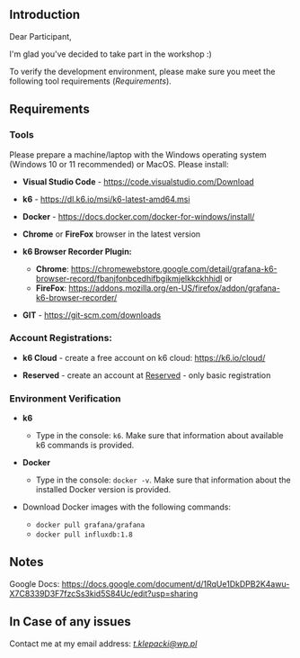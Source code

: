 
## Introduction

Dear Participant,

I'm glad you've decided to take part in the workshop :)

To verify the development environment, please make sure you meet the following tool requirements (_Requirements_).

## Requirements

### Tools

Please prepare a machine/laptop with the Windows operating system (Windows 10 or 11 recommended) or MacOS. Please install:

- **Visual Studio Code** - https://code.visualstudio.com/Download

- **k6** - https://dl.k6.io/msi/k6-latest-amd64.msi

- **Docker** - https://docs.docker.com/docker-for-windows/install/

- **Chrome** or **FireFox** browser in the latest version

- **k6 Browser Recorder Plugin:**
	- **Chrome**: https://chromewebstore.google.com/detail/grafana-k6-browser-record/fbanjfonbcedhifbgikmjelkkckhhidl
	or
	- **FireFox**: https://addons.mozilla.org/en-US/firefox/addon/grafana-k6-browser-recorder/

- **GIT** - https://git-scm.com/downloads

### Account Registrations:

- **k6 Cloud** - create a free account on k6 cloud: https://k6.io/cloud/

- **Reserved** - create an account at [Reserved](https://www.reserved.com/pl/pl/) - only basic registration

### Environment Verification
- **k6**
	- Type in the console: `k6`. Make sure that information about available k6 commands is provided.
- **Docker**
	- Type in the console: `docker -v`. Make sure that information about the installed Docker version is provided.
	
- Download Docker images with the following commands:
	-  	 `docker pull grafana/grafana`
	-   `docker pull influxdb:1.8`

## Notes
Google Docs: https://docs.google.com/document/d/1RqUe1DkDPB2K4awu-X7C8339D3F7fzcSs3kid5S84Uc/edit?usp=sharing

## In Case of any issues
Contact me at my email address: *t.klepacki@wp.pl*
